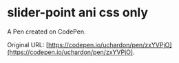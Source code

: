 # slider-point ani css only

A Pen created on CodePen.

Original URL: [https://codepen.io/uchardon/pen/zxYVPjO](https://codepen.io/uchardon/pen/zxYVPjO).

